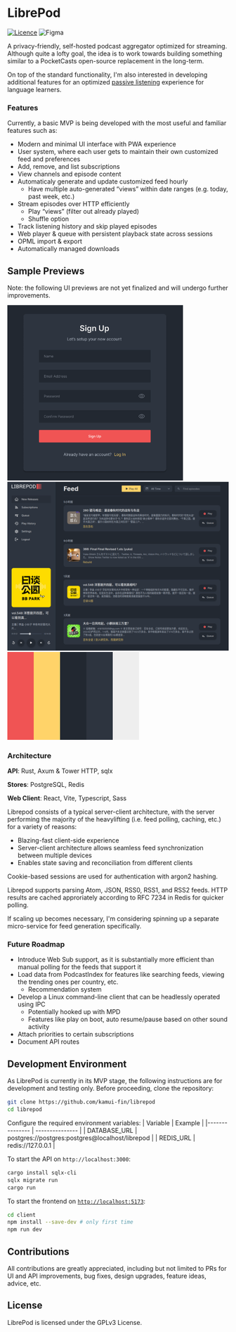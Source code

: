 <h1>LibrePod</h1>

[![Licence](https://img.shields.io/github/license/kamui-fin/librepod?style=for-the-badge)](./LICENSE)
![Figma](https://img.shields.io/badge/figma-%23F24E1E.svg?style=for-the-badge&logo=figma&logoColor=white)

A privacy-friendly, self-hosted podcast aggregator optimized for streaming. Although quite a lofty goal, the idea is to work towards building something similar to a PocketCasts open-source replacement in the long-term.

On top of the standard functionality, I'm also interested in developing additional features for an optimized [passive listening](https://refold.la/roadmap/stage-0/c/passive-listening) experience for language learners.

### Features

Currently, a basic MVP is being developed with the most useful and familiar features such as:

- Modern and minimal UI interface with PWA experience
- User system, where each user gets to maintain their own customized feed and preferences
- Add, remove, and list subscriptions
- View channels and episode content
- Automaticaly generate and update customized feed hourly
  - Have multiple auto-generated “views” within date ranges (e.g. today, past week, etc.)
- Stream episodes over HTTP efficiently
  - Play “views” (filter out already played)
  - Shuffle option
- Track listening history and skip played episodes
- Web player & queue with persistent playback state across sessions
- OPML import & export
- Automatically managed downloads

## Sample Previews

Note: the following UI previews are not yet finalized and will undergo further improvements.

<img src="./images/demo_login.png" width="400" />
<img src="./images/demo_feed.png" width="700" />
<img src="./images/pallete.svg" width="300" />

### Architecture

**API**: Rust, Axum & Tower HTTP, sqlx

**Stores**: PostgreSQL, Redis

**Web Client**: React, Vite, Typescript, Sass

Librepod consists of a typical server-client architecture, with the server performing the majority of the heavylifting (i.e. feed polling, caching, etc.) for a variety of reasons:

- Blazing-fast client-side experience
- Server-client architecture allows seamless feed synchronization between multiple devices
- Enables state saving and reconciliation from different clients

Cookie-based sessions are used for authentication with argon2 hashing.

Librepod supports parsing Atom, JSON, RSS0, RSS1, and RSS2 feeds. HTTP results are cached approriately according to RFC 7234 in Redis for quicker polling.

If scaling up becomes necessary, I'm considering spinning up a separate micro-service for feed generation specifically.

### Future Roadmap

- Introduce Web Sub support, as it is substantially more efficient than manual polling for the feeds that support it
- Load data from PodcastIndex for features like searching feeds, viewing the trending ones per country, etc.
  - Recommendation system
- Develop a Linux command-line client that can be headlessly operated using IPC
  - Potentially hooked up with MPD
  - Features like play on boot, auto resume/pause based on other sound activity
- Attach priorities to certain subscriptions
- Document API routes

## Development Environment

As LibrePod is currently in its MVP stage, the following instructions are for development and testing only. Before proceeding, clone the repository:

```bash
git clone https://github.com/kamui-fin/librepod
cd librepod
```

Configure the required environment variables:
| Variable | Example |
|--------------- | --------------- |
| DATABASE_URL | postgres://postgres:postgres@localhost/librepod |
| REDIS_URL | redis://127.0.0.1 |

To start the API on `http://localhost:3000`:

```bash
cargo install sqlx-cli
sqlx migrate run
cargo run
```

To start the frontend on [`http://localhost:5173`](`http://localhost:5173`):

```bash
cd client
npm install --save-dev # only first time
npm run dev
```

## Contributions

All contributions are greatly appreciated, including but not limited to PRs for UI and API improvements, bug fixes, design upgrades, feature ideas, advice, etc.

## License

LibrePod is licensed under the GPLv3 License.
